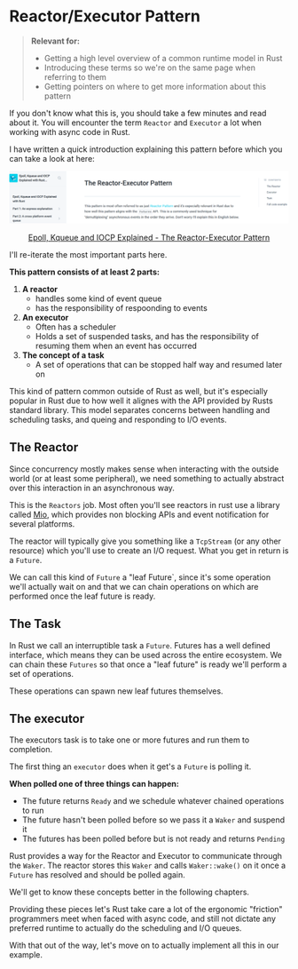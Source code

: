 # Reactor/Executor Pattern

> **Relevant for:**
>
> - Getting a high level overview of a common runtime model in Rust
> - Introducing these terms so we're on the same page when referring to them
> - Getting pointers on where to get more information about this pattern

If you don't know what this is, you should take a few minutes and read about
it. You will encounter the term `Reactor` and `Executor` a lot when working
with async code in Rust.

I have written a quick introduction explaining this pattern before which you
can take a look at here:


[![homepage][1]][2]

<div  style="text-align:center">
<a href="https://cfsamsonbooks.gitbook.io/epoll-kqueue-iocp-explained/appendix-1/reactor-executor-pattern">Epoll, Kqueue and IOCP Explained - The Reactor-Executor Pattern</a>
</div>

I'll re-iterate the most important parts here.

**This pattern consists of at least 2 parts:**

1. **A reactor**
    - handles some kind of event queue
    - has the responsibility of respoonding to events
2. **An executor**
    - Often has a scheduler
    - Holds a set of suspended tasks, and has the responsibility of resuming
    them when an event has occurred
3. **The concept of a task**
    - A set of operations that can be stopped half way and resumed later on

This kind of pattern common outside of Rust as well, but it's especially popular in Rust due to how well it alignes with the API provided by Rusts standard library. This model separates concerns between handling and scheduling tasks, and queing and responding to I/O events.

## The Reactor

Since concurrency mostly makes sense when interacting with the outside world (or
at least some peripheral), we need something to actually abstract over this
interaction in an asynchronous way. 

This is the `Reactors` job. Most often you'll
see reactors in rust use a library called [Mio][mio], which provides non 
blocking APIs and event notification for several platforms.

The reactor will typically give you something like a `TcpStream` (or any other resource) which you'll use to create an I/O request. What you get in return
is a `Future`. 

We can call this kind of `Future` a "leaf Future`, since it's some operation 
we'll actually wait on and that we can chain operations on which are performed
once the leaf future is ready. 

## The Task

In Rust we call an interruptible task a `Future`. Futures has a well defined interface, which means they can be used across the entire ecosystem. We can chain
these `Futures` so that once a "leaf future" is ready we'll perform a set of
operations. 

These operations can spawn new leaf futures themselves.

## The executor

The executors task is to take one or more futures and run them to completion.

The first thing an `executor` does when it get's a `Future` is polling it.

**When polled one of three things can happen:**

- The future returns `Ready` and we schedule whatever chained operations to run
- The future hasn't been polled before so we pass it a `Waker` and suspend it
- The futures has been polled before but is not ready and returns `Pending`

Rust provides a way for the Reactor and Executor to communicate through the `Waker`. The reactor stores this `Waker` and calls `Waker::wake()` on it once
a `Future` has resolved and should be polled again.

We'll get to know these concepts better in the following chapters.

Providing these pieces let's Rust take care a lot of the ergonomic "friction"
programmers meet when faced with async code, and still not dictate any
preferred runtime to actually do the scheduling and I/O queues.


With that out of the way, let's move on to actually implement all this in our
example.

[1]: ./assets/reactorexecutor.png
[2]: https://cfsamsonbooks.gitbook.io/epoll-kqueue-iocp-explained/appendix-1/reactor-executor-pattern
[mio]: https://github.com/tokio-rs/mio
